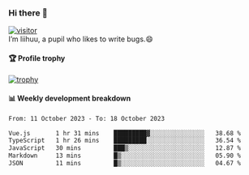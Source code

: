 ### Hi there 👋
[![visitor](https://visitor-badge.glitch.me/badge?page_id=liihuu&right_color=blue)](https://github.com/liihuu)<br>
I’m liihuu, a pupil who likes to write bugs.😄


#### 🏆 Profile trophy
[![trophy](https://github-profile-trophy.vercel.app?username=liihuu&margin-w=16&margin-h=16&rank=-C,-B)](https://github.com/liihuu)


#### 📊 Weekly development breakdown
<!--START_SECTION:waka-->

```txt
From: 11 October 2023 - To: 18 October 2023

Vue.js       1 hr 31 mins    █████████▓░░░░░░░░░░░░░░░   38.68 %
TypeScript   1 hr 26 mins    █████████░░░░░░░░░░░░░░░░   36.54 %
JavaScript   30 mins         ███▒░░░░░░░░░░░░░░░░░░░░░   12.87 %
Markdown     13 mins         █▒░░░░░░░░░░░░░░░░░░░░░░░   05.90 %
JSON         11 mins         █▒░░░░░░░░░░░░░░░░░░░░░░░   04.67 %
```

<!--END_SECTION:waka-->

<!--
**liihuu/liihuu** is a ✨ _special_ ✨ repository because its `README.md` (this file) appears on your GitHub profile.

Here are some ideas to get you started:

- 🔭 I’m currently working on ...
- 🌱 I’m currently learning ...
- 👯 I’m looking to collaborate on ...
- 🤔 I’m looking for help with ...
- 💬 Ask me about ...
- 📫 How to reach me: ...
- 😄 Pronouns: ...
- ⚡ Fun fact: ...
-->
